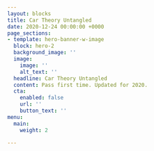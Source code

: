 ```yaml
---
layout: blocks
title: Car Theory Untangled
date: 2020-12-24 00:00:00 +0000
page_sections:
- template: hero-banner-w-image
  block: hero-2
  background_image: ''
  image:
    image: ''
    alt_text: ''
  headline: Car Theory Untangled
  content: Pass first time. Updated for 2020.
  cta:
    enabled: false
    url: ''
    button_text: ''
menu:
  main:
    weight: 2

---
```

